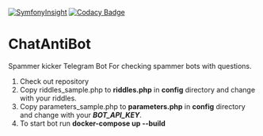 [![SymfonyInsight](https://insight.symfony.com/projects/c6ac2476-8135-4dd1-be5b-7379259a5111/mini.svg)](https://insight.symfony.com/projects/c6ac2476-8135-4dd1-be5b-7379259a5111)
[![Codacy Badge](https://app.codacy.com/project/badge/Grade/cffc855284aa489d9ea040a4239b6b63)](https://www.codacy.com/app/romanvasilyev/ChatAntiBot)
# ChatAntiBot
Spammer kicker Telegram Bot
For checking spammer bots with questions.

1)  Check out repository
2)  Copy riddles_sample.php to **riddles.php** in **config** directory and change with your riddles.
3)  Copy parameters_sample.php to **parameters.php** in **config** directory and change with your ***BOT_API_KEY***.
4)  To start bot run **docker-compose up --build**
